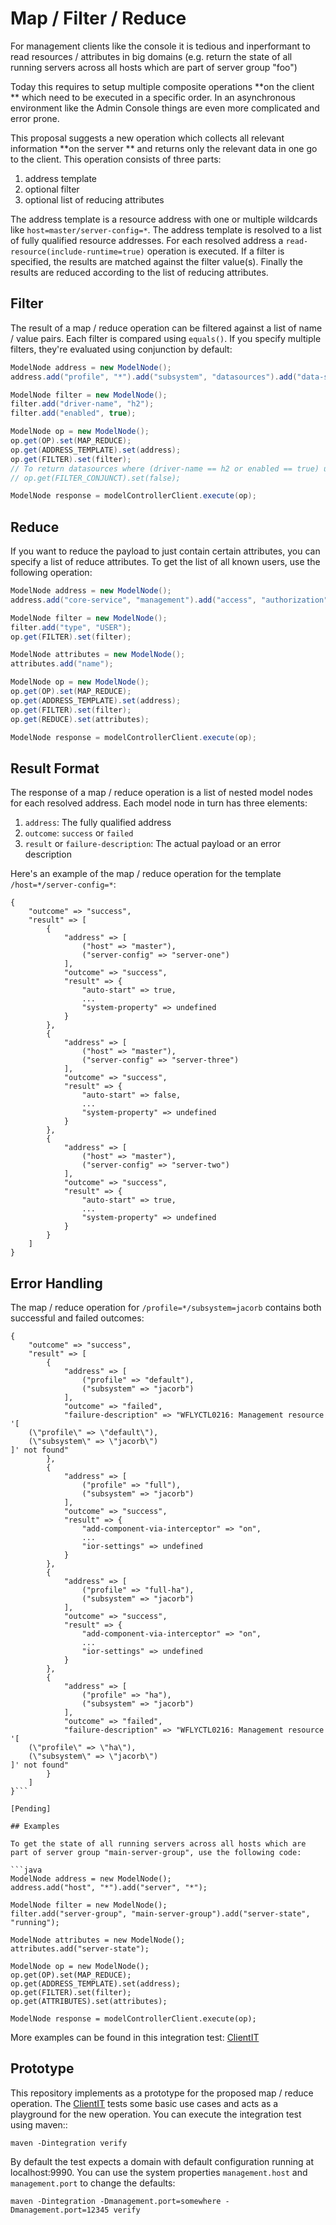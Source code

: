 # Map / Filter / Reduce

For management clients like the console it is tedious and inperformant to read resources / attributes in big domains (e.g. return the state of all running servers across all hosts which are part of server group "foo")

Today this requires to setup multiple composite operations **on the client ** which need to be executed in a specific order. In an asynchronous environment like the Admin Console things are even more complicated and error prone.

This proposal suggests a new operation which collects all relevant information **on the server ** and returns only the relevant data in one go to the client. This operation consists of three parts:

1. address template
1. optional filter
1. optional list of reducing attributes

The address template is a resource address with one or multiple wildcards like `host=master/server-config=*`. The address template is resolved to a list of fully qualified resource addresses. For each resolved address a `read-resource(include-runtime=true)` operation is executed. If a filter is specified, the results are matched against the filter value(s). Finally the results are reduced according to the list of reducing attributes.

## Filter

The result of a map / reduce operation can be filtered against a list of name / value pairs. Each filter is compared using `equals()`. If you specify multiple filters, they're evaluated using conjunction by default:

```java
ModelNode address = new ModelNode();
address.add("profile", "*").add("subsystem", "datasources").add("data-source", "*");

ModelNode filter = new ModelNode();
filter.add("driver-name", "h2");
filter.add("enabled", true);

ModelNode op = new ModelNode();
op.get(OP).set(MAP_REDUCE);
op.get(ADDRESS_TEMPLATE).set(address);
op.get(FILTER).set(filter);
// To return datasources where (driver-name == h2 or enabled == true) use
// op.get(FILTER_CONJUNCT).set(false);

ModelNode response = modelControllerClient.execute(op);
```

## Reduce

If you want to reduce the payload to just contain certain attributes, you can specify a list of reduce attributes. To get the list of all known users, use the following operation:

```java
ModelNode address = new ModelNode();
address.add("core-service", "management").add("access", "authorization").add("role-mapping", "*").add("include", "*");

ModelNode filter = new ModelNode();
filter.add("type", "USER");
op.get(FILTER).set(filter);

ModelNode attributes = new ModelNode();
attributes.add("name");

ModelNode op = new ModelNode();
op.get(OP).set(MAP_REDUCE);
op.get(ADDRESS_TEMPLATE).set(address);
op.get(FILTER).set(filter);
op.get(REDUCE).set(attributes);

ModelNode response = modelControllerClient.execute(op);
```

## Result Format

The response of a map / reduce operation is a list of nested model nodes for each resolved address. Each model node in turn has three elements:

1. `address`: The fully qualified address
1. `outcome`: `success` or `failed`
1. `result` or `failure-description`: The actual payload or an error description

Here's an example of the map / reduce operation for the template `/host=*/server-config=*`:

```
{
    "outcome" => "success",
    "result" => [
        {
            "address" => [
                ("host" => "master"),
                ("server-config" => "server-one")
            ],
            "outcome" => "success",
            "result" => {
                "auto-start" => true,
                ...
                "system-property" => undefined
            }
        },
        {
            "address" => [
                ("host" => "master"),
                ("server-config" => "server-three")
            ],
            "outcome" => "success",
            "result" => {
                "auto-start" => false,
                ...
                "system-property" => undefined
            }
        },
        {
            "address" => [
                ("host" => "master"),
                ("server-config" => "server-two")
            ],
            "outcome" => "success",
            "result" => {
                "auto-start" => true,
                ...
                "system-property" => undefined
            }
        }
    ]
}
```

## Error Handling

The map / reduce operation for `/profile=*/subsystem=jacorb` contains both successful and failed outcomes:

```
{
    "outcome" => "success",
    "result" => [
        {
            "address" => [
                ("profile" => "default"),
                ("subsystem" => "jacorb")
            ],
            "outcome" => "failed",
            "failure-description" => "WFLYCTL0216: Management resource '[
    (\"profile\" => \"default\"),
    (\"subsystem\" => \"jacorb\")
]' not found"
        },
        {
            "address" => [
                ("profile" => "full"),
                ("subsystem" => "jacorb")
            ],
            "outcome" => "success",
            "result" => {
                "add-component-via-interceptor" => "on",
                ...
                "ior-settings" => undefined
            }
        },
        {
            "address" => [
                ("profile" => "full-ha"),
                ("subsystem" => "jacorb")
            ],
            "outcome" => "success",
            "result" => {
                "add-component-via-interceptor" => "on",
                ...
                "ior-settings" => undefined
            }
        },
        {
            "address" => [
                ("profile" => "ha"),
                ("subsystem" => "jacorb")
            ],
            "outcome" => "failed",
            "failure-description" => "WFLYCTL0216: Management resource '[
    (\"profile\" => \"ha\"),
    (\"subsystem\" => \"jacorb\")
]' not found"
        }
    ]
}```

[Pending]

## Examples

To get the state of all running servers across all hosts which are part of server group "main-server-group", use the following code:

```java
ModelNode address = new ModelNode();
address.add("host", "*").add("server", "*");

ModelNode filter = new ModelNode();
filter.add("server-group", "main-server-group").add("server-state", "running");

ModelNode attributes = new ModelNode();
attributes.add("server-state");

ModelNode op = new ModelNode();
op.get(OP).set(MAP_REDUCE);
op.get(ADDRESS_TEMPLATE).set(address);
op.get(FILTER).set(filter);
op.get(ATTRIBUTES).set(attributes);

ModelNode response = modelControllerClient.execute(op);
```

More examples can be found in this integration test: [ClientIT](src/test/java/org/wildfly/mapreduce/ClientIT.java)

## Prototype

This repository implements as a prototype for the proposed map / reduce operation. The [ClientIT](src/test/java/org/wildfly/mapreduce/ClientIT.java) tests some basic use cases and acts as a playground for the new operation. You can execute the integration test using maven::

    maven -Dintegration verify

By default the test expects a domain with default configuration running at localhost:9990. You can use the system properties `management.host` and `management.port` to change the defaults:

    maven -Dintegration -Dmanagement.port=somewhere -Dmanagement.port=12345 verify


